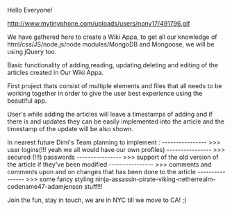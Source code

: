 

Hello  Everyone!

http://www.mytinyphone.com/uploads/users/nony17/491796.gif

We have gathered here to create a Wiki Appa, to get all our knowledge of html/css/JS/node.js/node modules/MongoDB and Mongoose, we will be using jQuery too.

Basic functionality of adding,reading, updating,deleting and editing of the articles created in Our Wiki Appa.

First project thats consist of multiple elements and files that all needs to be working together in order to give the user best experience using the beautiful app.

User's while adding the articles will leave a timestamps of adding and if there is and updates they can be easily implemented into the article and the timestamp of the update will be also shown.

In nearest future Dimi's Team planning to implement :
----------------  >>> user logins(!!! yeah we all  would have our own profiles)
----------------  >>> secured (!!!) passwords
----------------  >>> support of the old version of the article if they've been modified
----------------  >>> comments and comments upon and on changes that has been done to the article
----------------  >>> some fancy styling ninja-assassin-pirate-viking-netherrealm-codename47-adamjensen stuff!!!

Join the fun, stay in touch, we are in NYC till we move to CA! ;)
